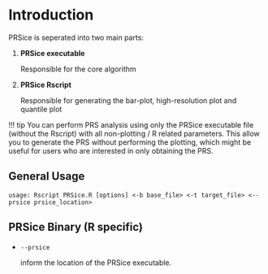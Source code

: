 # Introduction
PRSice is seperated into two main parts:

1. **PRSice executable**

    Responsible for the core algorithm


2. **PRSice Rscript**

    Responsible for generating the bar-plot, high-resolution plot and quantile plot

!!! tip
  You can perform PRS analysis using only the PRSice executable file
  (without the Rscript) with all non-plotting / R related parameters.
  This allow you to generate the PRS without performing the plotting,
  which might be useful for users who are interested in only obtaining
  the PRS.

## General Usage
```
usage: Rscript PRSice.R [options] <-b base_file> <-t target_file> <--prsice prsice_location>
```

## PRSice Binary (R specific)
- `--prsice`

    inform the location of the PRSice executable.
